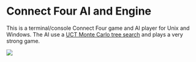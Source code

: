 # Connect Four AI and Engine

This is a terminal/console Connect Four game and AI player for Unix
and Windows. The AI use a [UCT Monte Carlo tree search][mcts] and
plays a very strong game.

![](http://i.imgur.com/RgTBN4E.png)

[mcts]: https://en.wikipedia.org/wiki/Monte_Carlo_tree_search
